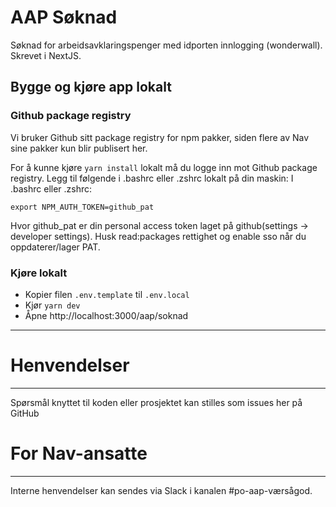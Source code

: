 # AAP Søknad

Søknad for arbeidsavklaringspenger med idporten innlogging (wonderwall). Skrevet i NextJS.

## Bygge og kjøre app lokalt

### Github package registry

Vi bruker Github sitt package registry for npm pakker, siden flere av Nav sine pakker kun blir publisert her.

For å kunne kjøre `yarn install` lokalt må du logge inn mot Github package registry. Legg til følgende i .bashrc eller .zshrc lokalt på din maskin:
I .bashrc eller .zshrc:

`export NPM_AUTH_TOKEN=github_pat`

Hvor github_pat er din personal access token laget på github(settings -> developer settings). Husk read:packages rettighet og enable sso når du oppdaterer/lager PAT.

### Kjøre lokalt

- Kopier filen `.env.template` til `.env.local`
- Kjør `yarn dev`
- Åpne http://localhost:3000/aap/soknad

---

# Henvendelser

---

Spørsmål knyttet til koden eller prosjektet kan stilles som issues her på GitHub

# For Nav-ansatte

---

Interne henvendelser kan sendes via Slack i kanalen #po-aap-værsågod.
